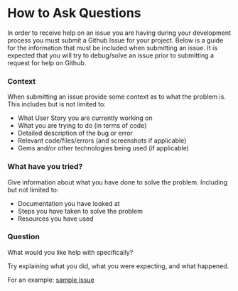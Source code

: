 # How to Ask Questions
In order to receive help on an issue you are having during your development
process you must submit a Github Issue for your project. Below is a guide for
the information that must be included when submitting an issue. It is expected
that you will try to debug/solve an issue prior to submitting a request for help
on Github.

### Context
When submitting an issue provide some context as to what the problem is. This
includes but is not limited to:
- What User Story you are currently working on
- What you are trying to do (in terms of code)
- Detailed description of the bug or error
- Relevant code/files/errors (and screenshots if applicable)
- Gems and/or other technologies being used (if applicable)

### What have you tried?
Give information about what you have done to solve the problem. Including but
not limited to:
- Documentation you have looked at
- Steps you have taken to solve the problem
- Resources you have used

### Question

What would you like help with specifically?

Try explaining what you did, what you were expecting, and what happened.

For an example: [sample issue](https://github.com/ga-dc/pbj-project1/issues/new?title=issue+with+____&body=I+tried+_____.+I+expected+_____+to+happen._____+happened+instead.)
